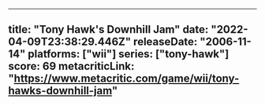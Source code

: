 
---
title: "Tony Hawk's Downhill Jam"
date: "2022-04-09T23:38:29.446Z"
releaseDate: "2006-11-14"
platforms: ["wii"]
series: ["tony-hawk"]
score: 69
metacriticLink: "https://www.metacritic.com/game/wii/tony-hawks-downhill-jam"
---
